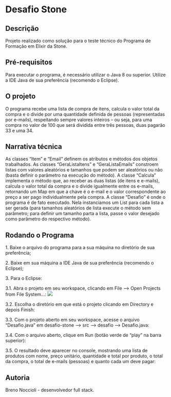 <h1>Desafio Stone</h1>

<h2>Descrição</h2>
Projeto realizado como solução para o teste técnico do Programa de Formação em Elixir da Stone.

<h2>Pré-requisitos</h2>
Para executar o programa, é necessário utilizar o Java 8 ou superior. Utilize a IDE Java de sua preferência (recomendo o Eclipse).

<h2>O projeto</h2>
O programa recebe uma lista de compra de itens, calcula o valor total da compra e o divide por uma quantidade definida de pessoas (representadas por e-mails), respeitando sempre valores inteiros – ou seja, para uma compra no valor de 100 que será dividida entre três pessoas, duas pagarão 33 e uma 34.

<h2>Narrativa técnica</h2>
As classes “Item” e “Email” definem os atributos e métodos dos objetos trabalhados.
As classes “GeraListaItens” e “GeraListaEmails” constroem listas com valores aleatórios e tamanhos que podem ser aleatórios ou não (basta definir o parâmetro na execução do método).
A classe “Calcula” implementa o método que, ao receber as duas listas (de itens e e-mails), calcula o valor total da compra e o divide igualmente entre os e-mails, retornando um Map em que a chave é o e-mail e o valor correspondente ao preço a ser pago individualmente pela compra.
A classe “Desafio” é onde o programa é de fato executado. Nela instanciamos um List para cada lista a ser gerada (para tamanhos aleatórios de lista execute o método sem parâmetro; para definir um tamanho parta a lista, passe o valor desejado como parâmetro do respectivo método).

<h2>Rodando o Programa</h2>
<p>1.	Baixe o arquivo do programa para a sua máquina no diretório de sua preferência;</p>
<p>2.	Baixe em sua máquina a IDE Java de sua preferência (recomendo o Eclipse);</p>
<p>3.	Para o Eclipse:</p>

3.1.	Abra o projeto em seu workspace, clicando em File --> Open Projects from File System...:
<img src="https://drive.google.com/file/d/1dvEVfdyUpTtRytkgJxi64uOZmgN9E3Gy/view?usp=sharing">

3.2.	Escolha o diretório em que está o projeto clicando em Directory e depois Finish:
 

3.3.	Com o projeto aberto em seu workspace, acesse o arquivo “Desafio.java” em desafio-stone --> src --> desafio --> Desafio.java:
 

3.4.	Com o arquivo aberto, clique em Run (botão verde de “play” na barra superior):
 
3.5.	O resultado deve aparecer no console, mostrando uma lista de produtos com nome, preço unitário, quantidade e total por produto, o total da compra, o total de e-mails (pessoas) e quanto cada um deve pagar:
 

<h2>Autoria</h2>
Breno Noccioli - desenvolvedor full stack.
